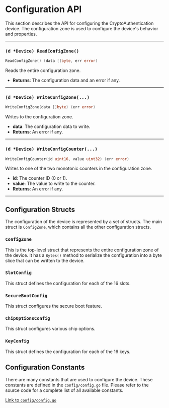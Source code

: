 # Configuration API

This section describes the API for configuring the CryptoAuthentication device. The configuration zone is used to configure the device's behavior and properties.

---

### `(d *Device) ReadConfigZone()`

```go
ReadConfigZone() (data []byte, err error)
```

Reads the entire configuration zone.

*   **Returns**: The configuration data and an error if any.

---

### `(d *Device) WriteConfigZone(...)`

```go
WriteConfigZone(data []byte) (err error)
```

Writes to the configuration zone.

*   **data**: The configuration data to write.
*   **Returns**: An error if any.

---

### `(d *Device) WriteConfigCounter(...)`

```go
WriteConfigCounter(id uint16, value uint32) (err error)
```

Writes to one of the two monotonic counters in the configuration zone.

*   **id**: The counter ID (0 or 1).
*   **value**: The value to write to the counter.
*   **Returns**: An error if any.

---

## Configuration Structs

The configuration of the device is represented by a set of structs. The main struct is `ConfigZone`, which contains all the other configuration structs.

### `ConfigZone`

This is the top-level struct that represents the entire configuration zone of the device. It has a `Bytes()` method to serialize the configuration into a byte slice that can be written to the device.

### `SlotConfig`

This struct defines the configuration for each of the 16 slots.

### `SecureBootConfig`

This struct configures the secure boot feature.

### `ChipOptionsConfig`

This struct configures various chip options.

### `KeyConfig`

This struct defines the configuration for each of the 16 keys.

## Configuration Constants

There are many constants that are used to configure the device. These constants are defined in the `config/config.go` file. Please refer to the source code for a complete list of all available constants.

[Link to `config/config.go`](../config/config.go)
